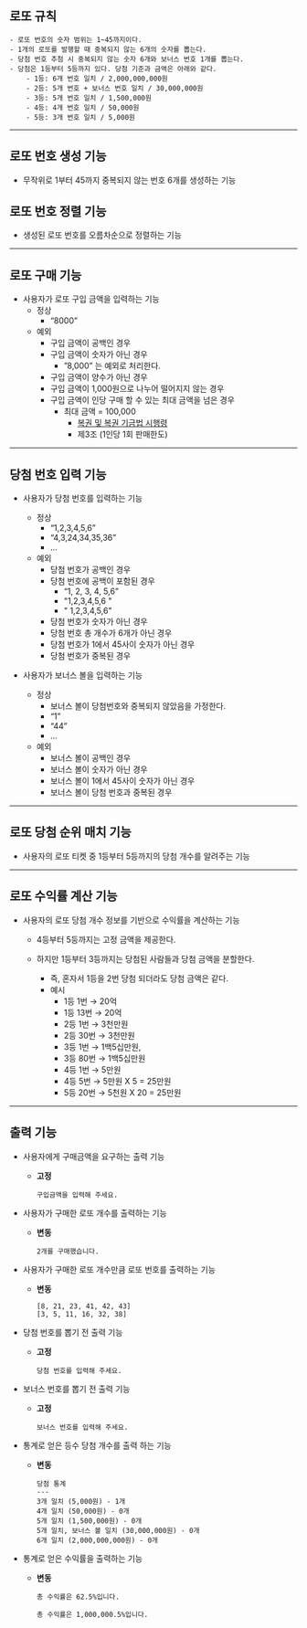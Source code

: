 ## 로또 규칙

```
- 로또 번호의 숫자 범위는 1~45까지이다.
- 1개의 로또를 발행할 때 중복되지 않는 6개의 숫자를 뽑는다.
- 당첨 번호 추첨 시 중복되지 않는 숫자 6개와 보너스 번호 1개를 뽑는다.
- 당첨은 1등부터 5등까지 있다. 당첨 기준과 금액은 아래와 같다.
    - 1등: 6개 번호 일치 / 2,000,000,000원
    - 2등: 5개 번호 + 보너스 번호 일치 / 30,000,000원
    - 3등: 5개 번호 일치 / 1,500,000원
    - 4등: 4개 번호 일치 / 50,000원
    - 5등: 3개 번호 일치 / 5,000원
```

---

## **로또 번호 생성 기능**

- 무작위로 1부터 45까지 중복되지 않는 번호 6개를 생성하는 기능

## **로또 번호 정렬 기능**

- 생성된 로또 번호를 오름차순으로 정렬하는 기능

---

## **로또 구매 기능**

- 사용자가 로또 구입 금액을 입력하는 기능
    - 정상
        - “8000”
    - 예외
        - 구입 금액이 공백인 경우
        - 구입 금액이 숫자가 아닌 경우
            - ”8,000” 는 예외로 처리한다.
        - 구입 금액이 양수가 아닌 경우
        - 구입 금액이 1,000원으로 나누어 떨어지지 않는 경우
        - 구입 금액이 인당 구매 할 수 있는 최대 금액을 넘은 경우
            - 최대 금액 = 100,000
                - [복권 및 복권 기금법 시행령](http://www.yeslaw.com/lims/front/page/fulltext.html?pAct=view&pPromulgationNo=146009)
                - 제3조 (1인당 1회 판매한도)


---

## **당첨 번호 입력 기능**

- 사용자가 당첨 번호를 입력하는 기능
    - 정상
        - “1,2,3,4,5,6”
        - “4,3,24,34,35,36”
        - …
    - 예외
        - 당첨 번호가 공백인 경우
        - 당첨 번호에 공백이 포함된 경우
            - “1, 2, 3, 4, 5,6”
            - "1,2,3,4,5,6 "
            - " 1,2,3,4,5,6"
        - 당첨 번호가 숫자가 아닌 경우
        - 당첨 번호 총 개수가 6개가 아닌 경우
        - 당첨 번호가 1에서 45사이 숫자가 아닌 경우
        - 당첨 번호가 중복된 경우

- 사용자가 보너스 볼을 입력하는 기능
    - 정상
        - 보너스 볼이 당첨번호와 중복되지 않았음을 가정한다.
        - “1”
        - “44”
        - …
    - 예외
        - 보너스 볼이 공백인 경우
        - 보너스 볼이 숫자가 아닌 경우
        - 보너스 볼이 1에서 45사이 숫자가 아닌 경우
        - 보너스 볼이 당첨 번호과 중복된 경우

---

## **로또 당첨 순위 매치 기능**
- 사용자의 로또 티켓 중 1등부터 5등까지의 당첨 개수를 알려주는 기능

---
## 로또 수익률 계산 기능 
- 사용자의 로또 당첨 개수 정보를 기반으로 수익률을 계산하는 기능
    - 4등부터 5등까지는 고정 금액을 제공한다.

    - 하지만 1등부터 3등까지는 당첨된 사람들과 당첨 금액을 분할한다.
        - 즉, 혼자서 1등을 2번 당첨 되더라도 당첨 금액은 같다.
        - 예시
            - 1등 1번 → 20억
            - 1등 13번 → 20억
            - 2등 1번 → 3천만원
            - 2등 30번 → 3천만원
            - 3등 1번 → 1백5십만원, 
            - 3등 80번 → 1백5십만원
            - 4등 1번 → 5만원 
            - 4등 5번 → 5만원 X 5 = 25만원
            - 5등 20번 → 5천원 X 20 = 25만원
---

## 출력 기능

- 사용자에게 구매금액을 요구하는 출력 기능
    - **고정**

        ```
        구입금액을 입력해 주세요.
        ```


- 사용자가 구매한 로또 개수를 출력하는 기능
    - **변동**

        ```
        2개를 구매했습니다.
        ```


- 사용자가 구매한 로또 개수만큼 로또 번호를 출력하는 기능
    - **변동**

        ```
        [8, 21, 23, 41, 42, 43]
        [3, 5, 11, 16, 32, 38]
        ```


- 당첨 번호를 뽑기 전 출력 기능
    - **고정**

        ```
        당첨 번호를 입력해 주세요.
        ```


- 보너스 번호를 뽑기 전 출력 기능
    - **고정**

        ```
        보너스 번호를 입력해 주세요.
        ```


- 통계로 얻은 등수 당첨 개수를 출력 하는 기능
    - **변동**

        ```
        당첨 통계
        ---
        3개 일치 (5,000원) - 1개
        4개 일치 (50,000원) - 0개
        5개 일치 (1,500,000원) - 0개
        5개 일치, 보너스 볼 일치 (30,000,000원) - 0개
        6개 일치 (2,000,000,000원) - 0개
        ```

- 통계로 얻은 수익률을 출력하는 기능
    - **변동**

        ```
        총 수익률은 62.5%입니다.
        ```

        ```
        총 수익률은 1,000,000.5%입니다.
        ```